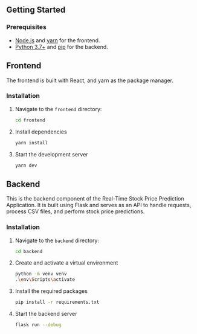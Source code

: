 ## Getting Started

### Prerequisites

- [Node.js](https://nodejs.org/) and [yarn](https://yarnpkg.com/) for the frontend.
- [Python 3.7+](https://www.python.org/) and [pip](https://pip.pypa.io/en/stable/) for the backend.

## Frontend

The frontend is built with React, and yarn as the package manager. 

### Installation

1. Navigate to the `frontend` directory:

   ```bash
   cd frontend
2. Install dependencies
   ```bash
   yarn install

3. Start the development server
   ```bash
   yarn dev

## Backend

This is the backend component of the Real-Time Stock Price Prediction Application. It is built using Flask and serves as an API to handle requests, process CSV files, and perform stock price predictions.

### Installation

1. Navigate to the `backend` directory:

   ```bash
   cd backend
2. Create and activate a virtual environment
   ```bash
   python -m venv venv
   .\env\Scripts\activate

3. Install the required packages
   ```bash
   pip install -r requirements.txt

4. Start the backend server
   ```bash
   flask run --debug
